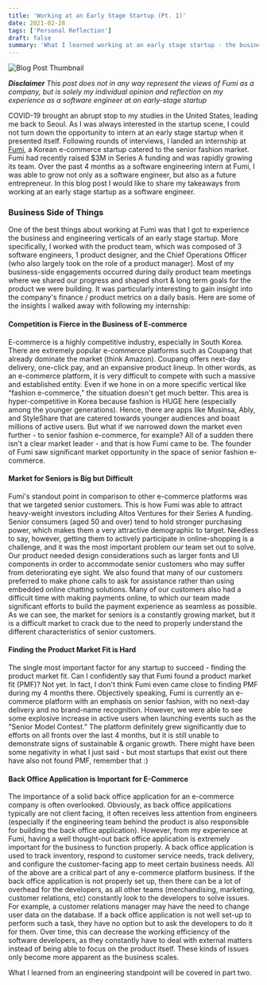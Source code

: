 ```yaml
---
title: 'Working at an Early Stage Startup (Pt. 1)'
date: 2021-02-28
tags: ['Personal Reflection']
draft: false
summary: 'What I learned working at an early stage startup - the business side'
---
```


![Blog Post Thumbnail](/static/images/fumi-internship-part-one/fumi_startup.png)

***Disclaimer***  *This post does not in any way represent the views of Fumi as a company, but is solely my individual opinion and reflection on my experience as a software engineer at an early-stage startup*

COVID-19 brought an abrupt stop to my studies in the United States, leading me back to Seoul. As I was always interested in the startup scene, I could not turn down the opportunity to intern at an early stage startup when it presented itself. Following rounds of interviews, I landed an internship at [Fumi](https://fumi.co.kr/main/home/home), a Korean e-commerce startup catered to the senior fashion market. Fumi had recently raised $3M in Series A funding and was rapidly growing its team. Over the past 4 months as a software engineering intern at Fumi, I was able to grow not only as a software engineer, but also as a future entrepreneur. In this blog post I would like to share my takeaways from working at an early stage startup as a software engineer.

### Business Side of Things

One of the best things about working at Fumi was that I got to experience the business and engineering verticals of an early stage startup. More specifically, I worked with the product team, which was composed of 3 software engineers, 1 product designer, and the Chief Operations Officer (who also largely took on the role of a product manager). Most of my business-side engagements occurred during daily product team meetings where we shared our progress and shaped short & long term goals for the product we were building. It was particularly interesting to gain insight into the company's finance / product metrics on a daily basis. Here are some of the insights I walked away with following my internship:

#### Competition is Fierce in the Business of E-commerce
E-commerce is a highly competitive industry, especially in South Korea. There are extremely popular e-commerce platforms such as Coupang that already dominate the market (think Amazon). Coupang offers next-day delivery, one-click pay, and an expansive product lineup. In other words, as an e-commerce platform, it is very difficult to compete with such a massive and established entity. Even if we hone in on a more specific vertical like “fashion e-commerce,” the situation doesn't get much better. This area is hyper-competitive in Korea because fashion is HUGE here (especially among the younger generations). Hence, there are apps like Musinsa, Ably, and StyleShare that are catered towards younger audiences and boast millions of active users. But what if we narrowed down the market even further - to senior fashion e-commerce, for example? All of a sudden there isn't a clear market leader - and that is how Fumi came to be. The founder of Fumi saw significant market opportunity in the space of senior fashion e-commerce.

#### Market for Seniors is Big but Difficult
Fumi's standout point in comparison to other e-commerce platforms was that we targeted senior customers. This is how Fumi was able to attract heavy-weight investors including Altos Ventures for their Series A funding. Senior consumers (aged 50 and over) tend to hold stronger purchasing power, which makes them a very attractive demographic to target. Needless to say, however, getting them to actively participate in online-shopping is a challenge, and it was the most important problem our team set out to solve. Our product needed design considerations such as larger fonts and UI components in order to accommodate senior customers who may suffer from deteriorating eye sight. We also found that many of our customers preferred to make phone calls to ask for assistance rather than using embedded online chatting solutions. Many of our customers also had a difficult time with making payments online, to which our team made significant efforts to build the payment experience as seamless as possible. As we can see, the market for seniors is a constantly growing market, but it is a difficult market to crack due to the need to properly understand the different characteristics of senior customers.

#### Finding the Product Market Fit is Hard
The single most important factor for any startup to succeed - finding the product market fit. Can I confidently say that Fumi found a product market fit (PMF)? Not yet. In fact, I don't think Fumi even came close to finding PMF during my 4 months there. Objectively speaking, Fumi is currently an e-commerce platform with an emphasis on senior fashion, with no next-day delivery and no brand-name recognition. However, we were able to see some explosive increase in active users when launching events such as the "Senior Model Contest.” The platform definitely grew significantly due to efforts on all fronts over the last 4 months, but it is still unable to demonstrate signs of sustainable & organic growth. There might have been some negativity in what I just said - but most startups that exist out there have also not found PMF, remember that :)

#### Back Office Application is Important for E-Commerce
The importance of a solid back office application for an e-commerce company is often overlooked. Obviously, as back office applications typically are not client facing, it often receives less attention from engineers (especially if the engineering team behind the product is also responsible for building the back office application). However, from my experience at Fumi, having a well thought-out back office application is extremely important for the business to function properly. A back office application is used to track inventory, respond to customer service needs, track delivery, and configure the customer-facing app to meet certain business needs. All of the above are a critical part of any e-commerce platform business. If the back office application is not properly set up, then there can be a lot of overhead for the developers, as all other teams (merchandising, marketing, customer relations, etc) constantly look to the developers to solve issues. For example, a customer relations manager may have the need to change user data on the database. If a back office application is not well set-up to perform such a task, they have no option but to ask the developers to do it for them. Over time, this can decrease the working efficiency of the software developers, as they constantly have to deal with external matters instead of being able to focus on the product itself. These kinds of issues only become more apparent as the business scales.

What I learned from an engineering standpoint will be covered in part two.
